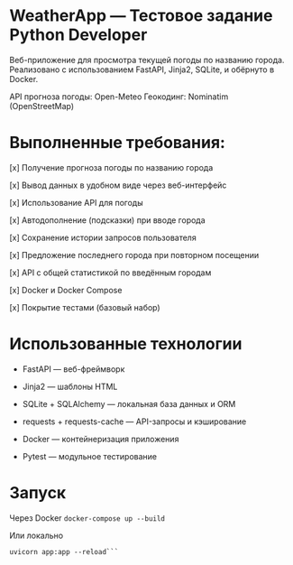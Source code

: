 # WeatherApp — Тестовое задание Python Developer

Веб-приложение для просмотра текущей погоды по названию города. Реализовано с использованием FastAPI, Jinja2, SQLite, и обёрнуто в Docker.

API прогноза погоды: Open-Meteo
Геокодинг: Nominatim (OpenStreetMap)

# Выполненные требования:

[x] Получение прогноза погоды по названию города

[x] Вывод данных в удобном виде через веб-интерфейс

[x] Использование API для погоды

[x] Автодополнение (подсказки) при вводе города

[x] Сохранение истории запросов пользователя

[x] Предложение последнего города при повторном посещении

[x] API с общей статистикой по введённым городам

[x] Docker и Docker Compose

[x] Покрытие тестами (базовый набор)

# Использованные технологии

 - FastAPI — веб-фреймворк

 - Jinja2 — шаблоны HTML

 - SQLite + SQLAlchemy — локальная база данных и ORM

 - requests + requests-cache — API-запросы и кэширование

 - Docker — контейнеризация приложения

 - Pytest — модульное тестирование

 # Запуск

 Через Docker
 ```docker-compose up --build```

 Или локально
 ```pip install -r requirements.txt
uvicorn app:app --reload```
